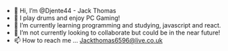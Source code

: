 - 👋 Hi, I’m @Djente44 - Jack Thomas
- 👀 I play drums and enjoy PC Gaming!
- 🌱 I’m currently learning programming and studying, javascript and react.
- 💞️ I’m not currently looking to collaborate but could be in the near future!
- 📫 How to reach me ... Jackthomas6596@live.co.uk

<!---
Djente44/Djente44 is a ✨ special ✨ repository because its `README.md` (this file) appears on your GitHub profile.
You can click the Preview link to take a look at your changes.
--->
